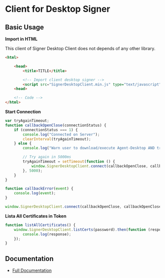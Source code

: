 # Client for Desktop Signer

##  Basic Usage

**Import in HTML**

This client of Signer Desktop Client does not depends of any other library.

```html
<html>

    <head>
        <title>TITLE</title>

        <!-- Import client desktop signer -->
        <script src="SignerDesktopClient.min.js" type="text/javascript"></script>
    <head>

    <!-- Code -->
</html>    
```

**Start Connection**

```javascript
var tryAgainTimeout;
function callbackOpenClose(connectionStatus) {
    if (connectionStatus === 1) {
        console.log("Connected on Server");
        clearInterval(tryAgainTimeout);
    } else {
        console.log("Warn user to download/execute Agent-Desktop AND try again in 5000ms");

        // Try again in 5000ms
        tryAgainTimeout = setTimeout(function () {
            window.SignerDesktopClient.connect(callbackOpenClose, callbackOpenClose, callbackError);
        }, 5000);
    }
}

function callbackError(event) {
    console.log(event);
}

window.SignerDesktopClient.connect(callbackOpenClose, callbackOpenClose, callbackError);
```

**Lista All Certificates in Token**

```javascript
function listAllCertificates() {
    window.SignerDesktopClient.listCerts(password).then(function (response) {        
        console.log(response);        
    });
}
```

## Documentation

* [Full Documentation](https://rawgit.com/demoiselle/signer/master/agent-web/docs/index.html)